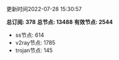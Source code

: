 更新时间2022-07-28 15:30:57

**总订阅: 378**
**总节点: 13488**
**有效节点: 2544**
- ss节点: 614
- v2ray节点: 1785
- trojan节点: 145
